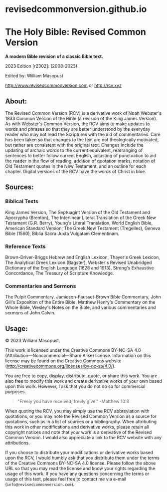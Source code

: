 # revisedcommonversion.github.io
# The Holy Bible: Revised Common Version

**A modern Bible revision of a classic Bible text.**

2023 Edition [r2302]: (2008-2023)

Edited by: William Masopust

http://www.revisedcommonversion.com or http://rcv.xyz

## About:

The Revised Common Version (RCV) is a derivative work of Noah Webster's 1833 Common Version of the Bible (a revision of the King James Version). As with Webster's Common Version, the RCV aims to make updates to words and phrases so that they are better understood by the everyday reader who may not read the Scriptures with the aid of commentaries. Care has been taken so that changes to the text are not theologically motivated, but rather are consistent with the original text. Changes include the updating of archaic words to the current equivalent, rearranging of sentences to better follow current English, adjusting of punctuation to aid the reader in the flow of reading, addition of quotation marks, notation of Old Testament quotes in the New Testament, and an outline for each chapter. Digital versions of the RCV have the words of Christ in blue.

## Sources:

### Biblical Texts

King James Version, The Septuagint Version of the Old Testament and Apocrypha (Brenton), The Interlinear Literal Translation of the Greek New Testament (G.R. Berry), Young's Literal Translation, World English Bible, American Standard Version, The Greek New Testament (Tregelles), Geneva Bible (1560), Biblia Sacra Juxta Vulgatam Clementinam.

### Reference Texts

Brown-Driver-Briggs Hebrew and English Lexicon, Thayer's Greek Lexicon, The Analytical Greek Lexicon (Bagster), Webster's Revised Unabridged Dictionary of the English Language (1828 and 1913), Strong's Exhaustive Concordance, The Treasury of Scripture Knowledge.

### Commentaries and Sermons

The Pulpit Commentary, Jamieson-Fausset-Brown Bible Commentary, John Gill's Exposition of the Entire Bible, Matthew Henry's Commentary on the Whole Bible, Wesley's Notes on the Bible, and various commentaries and sermons of John Calvin.

## Usage:

© 2023 William Masopust

This work is licensed under the Creative Commons BY-NC-SA 4.0 (Attribution—Noncommercial—Share Alike) license. Information on this license may be found on the Creative Commons website (http://creativecommons.org/licenses/by-nc-sa/4.0/).

You are free to copy, display, distribute, quote, or share this work. You are also free to modify this work and create derivative works of your own based upon this work. However, I ask that you do not do so for commercial purposes.

> "Freely you have received, freely give." -Matthew 10:8

When quoting the RCV, you may simply use the RCV abbreviation with quotations, or you may note the Revised Common Version as a source for quotations, such as in a list of sources or a bibliography. When attributing this work in other modifications and derivative works, please retain all copyright notices and note that your work is a derivative of the Revised Common Version. I would also appreciate a link to the RCV website with any attributions.

If you choose to distribute your modifications or derivative works based upon the RCV, I would humbly ask that you distribute them under the terms of the Creative Commons BY-NC-SA 4.0 license. Please follow the above URL so that you may read the license and know your rights regarding the usage of this work. If you have any questions concerning the terms or usage of this text, please feel free to contact me via e-mail (`info@revisedcommonversion.com`).
